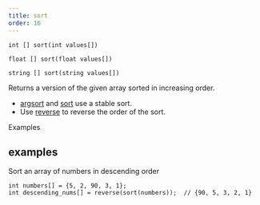 ```yaml
---
title: sort
order: 16
---
```

`int [] sort(int values[])`

`float [] sort(float values[])`

`string [] sort(string values[])`

Returns a version of the given array sorted in increasing order.

- [argsort](./argsort "Returns the indices of a sorted version of an array.") and [sort](./sort "Returns the array sorted in increasing order.") use a stable sort.
- Use [reverse](./reverse "Returns an array or string in reverse order.") to reverse the order of the sort.

Examples

## examples

Sort an array of numbers in descending order

```vex
int numbers[] = {5, 2, 90, 3, 1};
int descending_nums[] = reverse(sort(numbers));  // {90, 5, 3, 2, 1}

```
